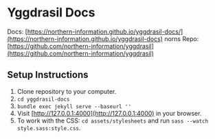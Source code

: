 # Yggdrasil Docs

Docs: [https://northern-information.github.io/yggdrasil-docs/](https://northern-information.github.io/yggdrasil-docs)
norns Repo: [https://github.com/northern-information/yggdrasil](https://github.com/northern-information/yggdrasil)

## Setup Instructions

1. Clone repository to your computer.
2. `cd yggdrasil-docs`
3. `bundle exec jekyll serve --baseurl ''`
4. Visit [http://127.0.0.1:4000](http://127.0.0.1:4000) in your browser.
5. To work with the CSS: `cd assets/stylesheets` and run `sass --watch style.sass:style.css`.